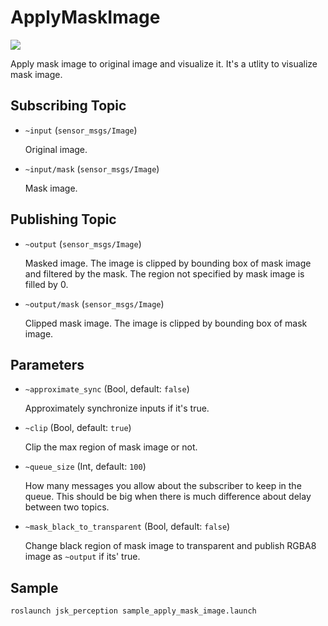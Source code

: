 # ApplyMaskImage
![](images/apply_mask_image.png)

Apply mask image to original image and visualize it. It's a utlity to visualize mask image.

## Subscribing Topic
* `~input` (`sensor_msgs/Image`)

  Original image.
* `~input/mask` (`sensor_msgs/Image`)

  Mask image.
## Publishing Topic
* `~output` (`sensor_msgs/Image`)

  Masked image. The image is clipped by bounding box of mask image and filtered by the mask.
  The region not specified by mask image is filled by 0.
* `~output/mask` (`sensor_msgs/Image`)

  Clipped mask image. The image is clipped by bounding box of mask image.

## Parameters
* `~approximate_sync` (Bool, default: `false`)

  Approximately synchronize inputs if it's true.

* `~clip` (Bool, default: `true`)

  Clip the max region of mask image or not.

* ``~queue_size`` (Int, default: ``100``)

  How many messages you allow about the subscriber to keep in the queue.
  This should be big when there is much difference about delay between two topics.

* `~mask_black_to_transparent` (Bool, default: `false`)

  Change black region of mask image to transparent and publish RGBA8 image as `~output` if its' true.

## Sample

```bash
roslaunch jsk_perception sample_apply_mask_image.launch
```
